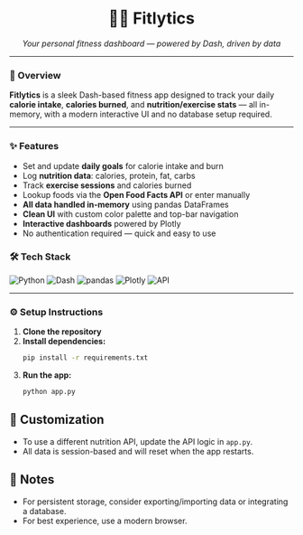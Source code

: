 <h1 align="center">🏋️‍♂️ Fitlytics</h1>
<p align="center"><em>Your personal fitness dashboard — powered by Dash, driven by data</em></p>

---

### 🚀 Overview

**Fitlytics** is a sleek Dash-based fitness app designed to track your daily **calorie intake**, **calories burned**, and **nutrition/exercise stats** — all in-memory, with a modern interactive UI and no database setup required.

---

### ✨ Features
- Set and update **daily goals** for calorie intake and burn  
- Log **nutrition data**: calories, protein, fat, carbs  
- Track **exercise sessions** and calories burned  
- Lookup foods via the **Open Food Facts API** or enter manually  
- **All data handled in-memory** using pandas DataFrames  
- **Clean UI** with custom color palette and top-bar navigation  
- **Interactive dashboards** powered by Plotly  
- No authentication required — quick and easy to use  

### 🛠️ Tech Stack

![Python](https://img.shields.io/badge/Python-3.8%2B-blue?logo=python)
![Dash](https://img.shields.io/badge/Dash-Plotly-blueviolet?logo=plotly)
![pandas](https://img.shields.io/badge/pandas-DataFrames-purple?logo=pandas)
![Plotly](https://img.shields.io/badge/Plotly-Graphing-black?logo=plotly)
![API](https://img.shields.io/badge/Open%20Food%20Facts-API-green?logo=fastapi)

---

### ⚙️ Setup Instructions
1. **Clone the repository**
2. **Install dependencies:**
   ```bash
   pip install -r requirements.txt
   ```
3. **Run the app:**
   ```bash
   python app.py
   ```

## 🎨 Customization
- To use a different nutrition API, update the API logic in `app.py`.
- All data is session-based and will reset when the app restarts.

## 📝 Notes
- For persistent storage, consider exporting/importing data or integrating a database.
- For best experience, use a modern browser.
